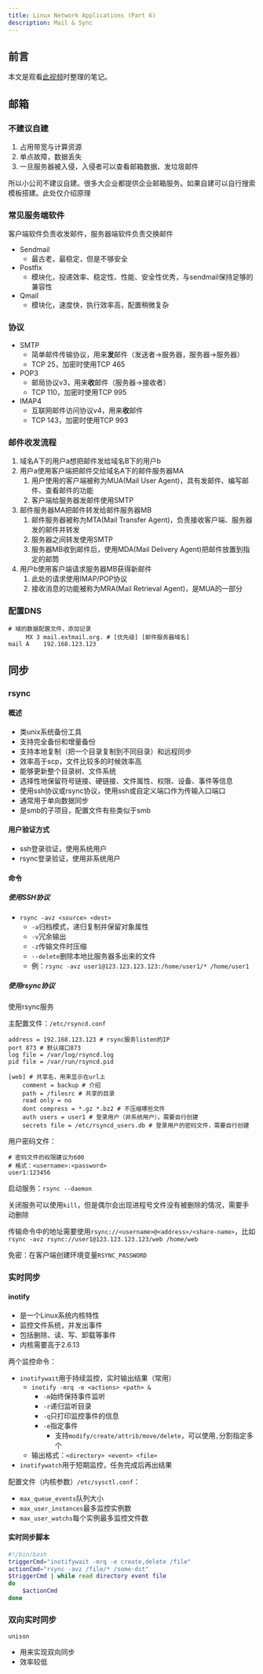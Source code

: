 ```yaml
---
title: Linux Network Applications (Part 6)
description: Mail & Sync
---
```


## 前言

本文是观看[此视频](https://www.bilibili.com/video/bv164411J761)时整理的笔记。

## 邮箱

### 不建议自建

1. 占用带宽与计算资源
2. 单点故障，数据丢失
3. 一旦服务器被入侵，入侵者可以查看邮箱数据、发垃圾邮件

所以小公司不建议自建。很多大企业都提供企业邮箱服务。如果自建可以自行搜索模板搭建。此处仅介绍原理

### 常见服务端软件

客户端软件负责收发邮件，服务器端软件负责交换邮件

- Sendmail
  - 最古老，最稳定，但是不够安全
- Postfix
  - 模块化，投递效率、稳定性、性能、安全性优秀，与sendmail保持足够的兼容性
- Qmail
  - 模块化，速度快，执行效率高，配置稍微复杂

### 协议

- SMTP
  - 简单邮件传输协议，用来**发**邮件（发送者->服务器，服务器->服务器）
  - TCP 25，加密时使用TCP 465
- POP3
  - 邮局协议v3，用来**收**邮件（服务器->接收者）
  - TCP 110，加密时使用TCP 995
- IMAP4
  - 互联网邮件访问协议v4，用来**收**邮件
  - TCP 143，加密时使用TCP 993

### 邮件收发流程

1. 域名A下的用户a想把邮件发给域名B下的用户b
2. 用户a使用客户端把邮件交给域名A下的邮件服务器MA
   1. 用户使用的客户端被称为MUA(Mail User Agent)，具有发邮件、编写邮件、查看邮件的功能
   2. 客户端给服务器发邮件使用SMTP
3. 邮件服务器MA把邮件转发给邮件服务器MB
   1. 邮件服务器被称为MTA(Mail Transfer Agent)，负责接收客户端、服务器发的邮件并转发
   2. 服务器之间转发使用SMTP
   3. 服务器MB收到邮件后，使用MDA(Mail Delivery Agent)把邮件放置到指定的邮筒
4. 用户b使用客户端请求服务器MB获得新邮件
   1. 此处的请求使用IMAP/POP协议
   2. 接收消息的功能被称为MRA(Mail Retrieval Agent)，是MUA的一部分

### 配置DNS

```
# 域的数据配置文件，添加记录
     MX 3 mail.extmail.org. # [优先级] [邮件服务器域名]
mail A    192.168.123.123
```

## 同步

### rsync

#### 概述

- 类unix系统备份工具
- 支持完全备份和增量备份
- 支持本地复制（把一个目录复制到不同目录）和远程同步
- 效率高于scp，文件比较多的时候效率高
- 能够更新整个目录树、文件系统
- 选择性地保留符号链接、硬链接、文件属性、权限、设备、事件等信息
- 使用ssh协议或rsync协议，使用ssh或自定义端口作为传输入口端口
- 通常用于单向数据同步
- 是smb的子项目，配置文件有些类似于smb

#### 用户验证方式

- ssh登录验证，使用系统用户
- rsync登录验证，使用非系统用户

#### 命令

##### 使用SSH协议

- `rsync -avz <source> <dest>`
  - `-a`归档模式，递归复制并保留对象属性
  - `-v`冗余输出
  - `-z`传输文件时压缩
  - `--delete`删除本地比服务器多出来的文件
  - 例：`rsync -avz user1@123.123.123.123:/home/user1/* /home/user1`

##### 使用rsync协议

使用rsync服务

主配置文件：`/etc/rsyncd.conf`

```
address = 192.168.123.123 # rsync服务listen的IP
port 873 # 默认端口873
log file = /var/log/rsyncd.log
pid file = /var/run/rsyncd.pid

[web] # 共享名，用来显示在url上
	comment = backup # 介绍
	path = /filesrc # 共享的目录
	read only = no
	dont compress = *.gz *.bz2 # 不压缩哪些文件
	auth users = user1 # 登录用户（非系统用户），需要自行创建
	secrets file = /etc/rsyncd_users.db # 登录用户的密码文件，需要自行创建
```

用户密码文件：

```
# 密码文件的权限建议为600
# 格式：<username>:<password>
user1:123456
```

启动服务：`rsync --daemon`

关闭服务可以使用`kill`，但是偶尔会出现进程号文件没有被删除的情况，需要手动删除

传输命令中的地址需要使用`rsync://<username>@<address>/<share-name>`，比如`rsync -avz rsync://user1@123.123.123.123/web /home/web`

免密：在客户端创建环境变量`RSYNC_PASSWORD`

### 实时同步

#### inotify

- 是一个Linux系统内核特性
- 监控文件系统，并发出事件
- 包括删除、读、写、卸载等事件
- 内核需要高于2.6.13

两个监控命令：

- `inotifywait`用于持续监控，实时输出结果（常用）
  - `inotify -mrq -e <actions> <path> &`
    - `-m`始终保持事件监听
    - `-r`递归监听目录
    - `-q`只打印监控事件的信息
    - `-e`指定事件
      - 支持`modify/create/attrib/move/delete`，可以使用`,`分割指定多个
  - 输出格式：`<directory> <event> <file>`
- `inotifywatch`用于短期监控，任务完成后再出结果

配置文件（内核参数）`/etc/sysctl.conf`：

- `max_queue_events`队列大小
- `max_user_instances`最多监控实例数
- `max_user_watchs`每个实例最多监控文件数

#### 实时同步脚本

```bash
#!/bin/bash
triggerCmd="inotifywait -mrq -e create,delete /file"
actionCmd="rsync -avz /file/* /some-dst"
$triggerCmd | while read directory event file
do
	$actionCmd
done
```

### 双向实时同步

`unison`

- 用来实现双向同步
- 效率较低
